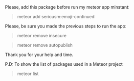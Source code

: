 Please, add this package before run my meteor app minstant:

> meteor add seriousm:emoji-continued

Please, be sure you made the previous steps to run the app:

> meteor remove insecure

> meteor remove autopublish

Thank you for your help and time.

P.D: To show the list of packages used in a Meteor project

> meteor list
